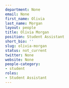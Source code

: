 ```yaml
---
department: None
email: None
first_name: Olivia
last_name: Morgan
layout: people
title: Olivia Morgan
position: Student Assistant
short_bio: ''
slug: olivia-morgan
status: not_current
twitter: None
website: None
people-category:
- student
roles:
- Student Assistant
---
```



